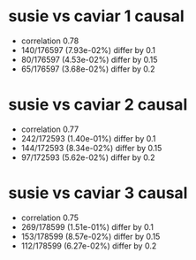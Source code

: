 # susie vs caviar  1 causal

- correlation 0.78
- 140/176597 (7.93e-02%) differ by 0.1
- 80/176597 (4.53e-02%) differ by 0.15
- 65/176597 (3.68e-02%) differ by 0.2


# susie vs caviar  2 causal

- correlation 0.77
- 242/172593 (1.40e-01%) differ by 0.1
- 144/172593 (8.34e-02%) differ by 0.15
- 97/172593 (5.62e-02%) differ by 0.2


# susie vs caviar  3 causal

- correlation 0.75
- 269/178599 (1.51e-01%) differ by 0.1
- 153/178599 (8.57e-02%) differ by 0.15
- 112/178599 (6.27e-02%) differ by 0.2


